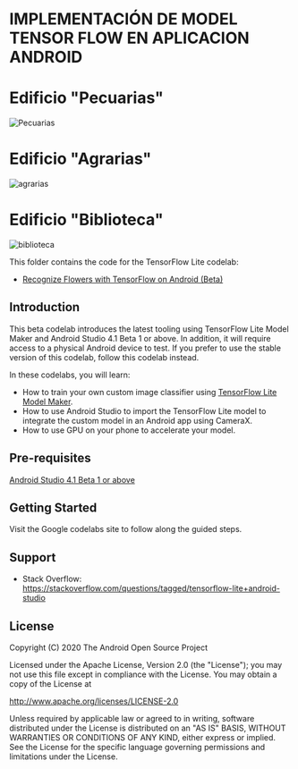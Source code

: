 # IMPLEMENTACIÓN DE MODEL TENSOR FLOW EN APLICACION ANDROID 

# Edificio "Pecuarias"
![Pecuarias](https://user-images.githubusercontent.com/87384300/189471201-916e238b-5cfe-4066-a4b2-72978c046a02.jpeg)

# Edificio "Agrarias"
![agrarias](https://user-images.githubusercontent.com/87384300/189471216-465e9ced-d0d5-4168-b389-bfb789c590ce.jpeg)

# Edificio "Biblioteca"
![biblioteca](https://user-images.githubusercontent.com/87384300/189471227-1df82a99-d8fe-42a1-9dc8-4cfaec35179b.jpeg)


This folder contains the code for the TensorFlow Lite codelab:

* [Recognize Flowers with TensorFlow on Android (Beta)](https://goo.gle/3dbCSbt)

## Introduction

This beta codelab introduces the latest tooling using TensorFlow Lite Model Maker and Android Studio 4.1 Beta 1 or above. In addition, it will require access to a physical Android device to test. If you prefer to use the stable version of this codelab, follow this codelab instead.

In these codelabs, you will learn:

*   How to train your own custom image classifier using [TensorFlow Lite Model Maker](https://www.tensorflow.org/lite/tutorials/model_maker_image_classification).
*   How to use Android Studio to import the TensorFlow Lite model to integrate the custom model in an Android app using CameraX.
*   How to use GPU on your phone to accelerate your model.


## Pre-requisites

[Android Studio 4.1 Beta 1 or above](http://developers.android.com/studio/preview)

## Getting Started

Visit the Google codelabs site to follow along the guided steps.

## Support

- Stack Overflow: https://stackoverflow.com/questions/tagged/tensorflow-lite+android-studio

## License

 Copyright (C) 2020 The Android Open Source Project
 
 Licensed under the Apache License, Version 2.0 (the "License");
 you may not use this file except in compliance with the License.
 You may obtain a copy of the License at

http://www.apache.org/licenses/LICENSE-2.0
 
 Unless required by applicable law or agreed to in writing, software
 distributed under the License is distributed on an "AS IS" BASIS,
 WITHOUT WARRANTIES OR CONDITIONS OF ANY KIND, either express or implied.
 See the License for the specific language governing permissions and
 limitations under the License.
